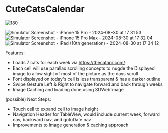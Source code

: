 # CuteCatsCalendar 

![180](https://github.com/user-attachments/assets/08da4c27-9417-4f33-8dd1-b80c55c1be16)

![Simulator Screenshot - iPhone 15 Pro - 2024-08-30 at 17 31 53](https://github.com/user-attachments/assets/60297c68-d93c-4922-a482-f33287a2d9af)
![Simulator Screenshot - iPhone 15 Pro Max - 2024-08-30 at 17 32 04](https://github.com/user-attachments/assets/e9cf691e-7840-4ffa-9e35-c97365760f19)
![Simulator Screenshot - iPad (10th generation) - 2024-08-30 at 17 34 12](https://github.com/user-attachments/assets/8398f295-5571-43b2-9bce-3f5351a859e5)



Features:
 - Loads 7 cats for each week via https://thecatapi.com/
 - Each cell will use parallax scrolling concepts to nugde the Displayed image to allow sight of most of the picture as the days scroll
 - Font displayed on today's cell is less transparent & has a darker outline
 - Swipe Gesture Left & Right to navigate forward and back through weeks
 - Image Caching and loading done using SDWebImage


(possible) Next Steps:
 - Touch cell to expand cell to image height
 - Navigation Header for TableView, would include current week, forward nav, backward nav, and gotoDate nav
 - Improvements to Image generation & caching approach
